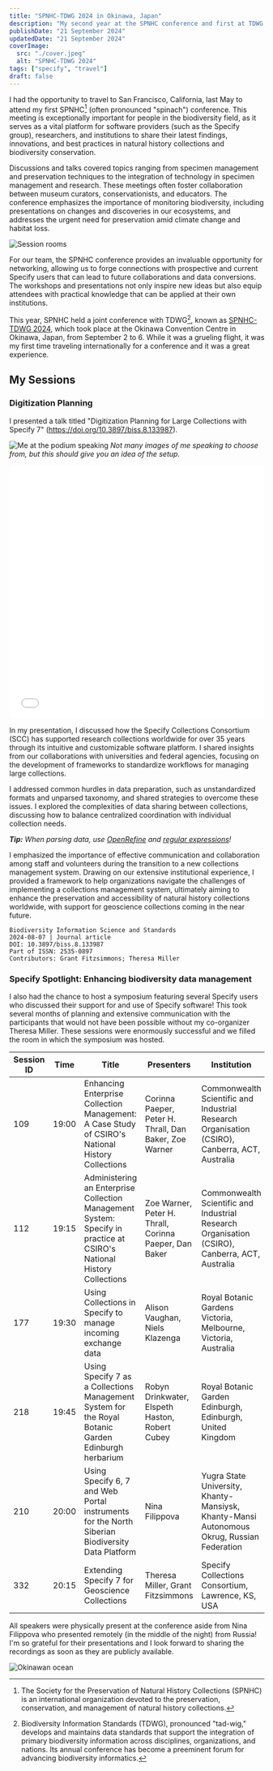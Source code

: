 ```yaml
---
title: "SPNHC-TDWG 2024 in Okinawa, Japan"
description: "My second year at the SPNHC conference and first at TDWG, this time in Japan!"
publishDate: "21 September 2024"
updatedDate: "21 September 2024"
coverImage:
  src: "./cover.jpeg"
  alt: "SPNHC-TDWG 2024"
tags: ["specify", "travel"]
draft: false
---
```


I had the opportunity to travel to San Francisco, California, last May to attend my first SPNHC[^1] (often pronounced "spinach") conference. This meeting is exceptionally important for people in the biodiversity field, as it serves as a vital platform for software providers (such as the Specify group), researchers, and institutions to share their latest findings, innovations, and best practices in natural history collections and biodiversity conservation.

Discussions and talks covered topics ranging from specimen management and preservation techniques to the integration of technology in specimen management and research. These meetings often foster collaboration between museum curators, conservationists, and educators. The conference emphasizes the importance of monitoring biodiversity, including presentations on changes and discoveries in our ecosystems, and addresses the urgent need for preservation amid climate change and habitat loss.

![Session rooms](session_room.jpeg)

For our team, the SPNHC conference provides an invaluable opportunity for networking, allowing us to forge connections with prospective and current Specify users that can lead to future collaborations and data conversions. The workshops and presentations not only inspire new ideas but also equip attendees with practical knowledge that can be applied at their own institutions.

This year, SPNHC held a joint conference with TDWG[^2], known as [SPNHC-TDWG 2024](https://spnhc.org/events/event/spnhc-tdwg-2024/), which took place at the Okinawa Convention Centre in Okinawa, Japan, from September 2 to 6. While it was a grueling flight, it was my first time traveling internationally for a conference and it was a great experience. 



## My Sessions

### Digitization Planning

I presented a talk titled "Digitization Planning for Large Collections with Specify 7" (https://doi.org/10.3897/biss.8.133987). 


![Me at the podium speaking](slides.jpg)
*Not many images of me speaking to choose from, but this should give you an idea of the setup.*

<embed src="/src/assets/spnhctdwg2024/largecollections.pdf" width="100%" height="500" />


In my presentation, I discussed how the Specify Collections Consortium (SCC) has supported research collections worldwide for over 35 years through its intuitive and customizable software platform. I shared insights from our collaborations with universities and federal agencies, focusing on the development of frameworks to standardize workflows for managing large collections. 

I addressed common hurdles in data preparation, such as unstandardized formats and unparsed taxonomy, and shared strategies to overcome these issues. I  explored the complexities of data sharing between collections, discussing how to balance centralized coordination with individual collection needs. 

***Tip:** When parsing data, use [OpenRefine](http://openrefine.org) and [regular expressions](https://developer.mozilla.org/en-US/docs/Web/JavaScript/Guide/Regular_expressions)!*

I emphasized the importance of effective communication and collaboration among staff and volunteers during the transition to a new collections management system. Drawing on our extensive institutional experience, I provided a framework to help organizations navigate the challenges of implementing a collections management system, ultimately aiming to enhance the preservation and accessibility of natural history collections worldwide, with support for geoscience collections coming in the near future.

```
Biodiversity Information Science and Standards  
2024-08-07 | Journal article  
DOI: 10.3897/biss.8.133987  
Part of ISSN: 2535-0897  
Contributors: Grant Fitzsimmons; Theresa Miller  
```

### Specify Spotlight: Enhancing biodiversity data management

I also had the chance to host a symposium featuring several Specify users who discussed their support for and use of Specify software! This took several months of planning and extensive communication with the participants that would not have been possible without my co-organizer Theresa Miller. These sessions were enormously successful and we filled the room in which the symposium was hosted. 

| Session ID | Time  | Title                                                                                      | Presenters                                                        | Institution                                                            |
|------------|-------|--------------------------------------------------------------------------------------------|-------------------------------------------------------------------|------------------------------------------------------------------------|
| 109        | 19:00 | Enhancing Enterprise Collection Management: A Case Study of CSIRO's National History Collections | Corinna Paeper, Peter H. Thrall, Dan Baker, Zoe Warner          | Commonwealth Scientific and Industrial Research Organisation (CSIRO), Canberra, ACT, Australia |
| 112        | 19:15 | Administering an Enterprise Collection Management System: Specify in practice at CSIRO's National History Collections | Zoe Warner, Peter H. Thrall, Corinna Paeper, Dan Baker          | Commonwealth Scientific and Industrial Research Organisation (CSIRO), Canberra, ACT, Australia |
| 177        | 19:30 | Using Collections in Specify to manage incoming exchange data                              | Alison Vaughan, Niels Klazenga                                   | Royal Botanic Gardens Victoria, Melbourne, Victoria, Australia          |
| 218        | 19:45 | Using Specify 7 as a Collections Management System for the Royal Botanic Garden Edinburgh herbarium | Robyn Drinkwater, Elspeth Haston, Robert Cubey                  | Royal Botanic Garden Edinburgh, Edinburgh, United Kingdom              |
| 210        | 20:00 | Using Specify 6, 7 and Web Portal instruments for the North Siberian Biodiversity Data Platform | Nina Filippova                                                  | Yugra State University, Khanty-Mansiysk, Khanty-Mansi Autonomous Okrug, Russian Federation |
| 332        | 20:15 | Extending Specify 7 for Geoscience Collections                                             | Theresa Miller, Grant Fitzsimmons                                | Specify Collections Consortium, Lawrence, KS, USA                      |

All speakers were physically present at the conference aside from Nina Filippova who presented remotely (in the middle of the night) from Russia! I'm so grateful for their presentations and I look forward to sharing the recordings as soon as they are publicly available.

![Okinawan ocean](okinawa_water.jpeg)

[^1]: The Society for the Preservation of Natural History Collections (SPNHC) is an international organization devoted to the preservation, conservation, and management of natural history collections.

[^2]: Biodiversity Information Standards (TDWG), pronounced "tad-wig," develops and maintains data standards that support the integration of primary biodiversity information across disciplines, organizations, and nations. Its annual conference has become a preeminent forum for advancing biodiversity informatics.